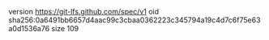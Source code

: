version https://git-lfs.github.com/spec/v1
oid sha256:0a6491bb6657d4aac99c3cbaa0362223c345794a19c4d7c6f75e63a0d1536a76
size 109
